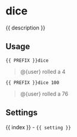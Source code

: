 # dice

<script setup>
import { PREFIX } from "../../helpers/constants.js"
import { settings as s } from "../../settings/dice.js"
const { description, ...settings } = s
</script>

{{ description }}

## Usage

`{{ PREFIX }}dice`

> @{user} rolled a 4

`{{ PREFIX }}dice 100`

> @{user} rolled a 76

## Settings
<div v-for="(setting, index) in settings">
{{ index }} - <code>{{ setting }}</code>
</div>
